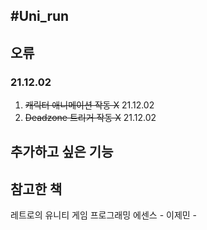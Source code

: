#Uni_run
---

## 오류

### 21.12.02 
1. ~~캐릭터 애니메이션 작동 X~~ 21.12.02
2. ~~Deadzone 트리거 작동 X~~ 21.12.02

## 추가하고 싶은 기능

## 참고한 책
레트로의 유니티 게임 프로그래밍 에센스 - 이제민 - 